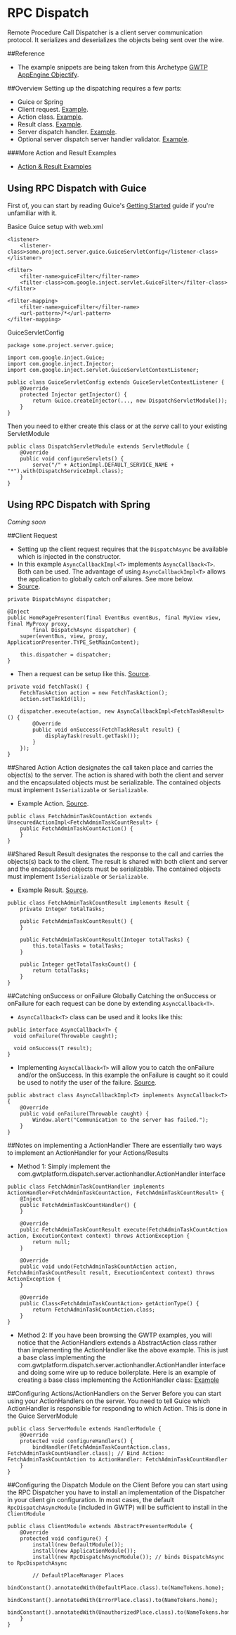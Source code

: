 # RPC Dispatch
Remote Procedure Call Dispatcher is a client server communication protocol. It serializes and deserializes the objects being sent over the wire.

##Reference
* The example snippets are being taken from this Archetype [GWTP AppEngine Objectify](https://github.com/ArcBees/ArcBees-tools/tree/master/archetypes/gwtp-appengine-objectify).

##Overview
Setting up the dispatching requires a few parts:

* Guice or Spring
* Client request. [Example](https://github.com/ArcBees/ArcBees-tools/blob/master/archetypes/gwtp-appengine-objectify/src/main/java/com/arcbees/project/client/application/admin/AdminPresenter.java#L68).
* Action class. [Example](https://github.com/ArcBees/ArcBees-tools/blob/master/archetypes/gwtp-appengine-objectify/src/main/java/com/arcbees/project/shared/dispatch/FetchAdminTaskCountAction.java).
* Result class. [Example](https://github.com/ArcBees/ArcBees-tools/blob/master/archetypes/gwtp-appengine-objectify/src/main/java/com/arcbees/project/shared/dispatch/FetchAdminTaskCountResult.java).
* Server dispatch handler. [Example](https://github.com/ArcBees/ArcBees-tools/blob/master/archetypes/gwtp-appengine-objectify/src/main/java/com/arcbees/project/server/dispatch/FetchAdminTaskCountHandler.java).
* Optional server dispatch server handler validator. [Example](https://github.com/ArcBees/ArcBees-tools/blob/master/archetypes/gwtp-appengine-objectify/src/main/java/com/arcbees/project/server/dispatch/validators/AdminActionValidator.java).

###More Action and Result Examples
* [Action & Result Examples](https://github.com/ArcBees/ArcBees-tools/tree/master/archetypes/gwtp-appengine-objectify/src/main/java/com/arcbees/project/shared/dispatch)

## Using RPC Dispatch with Guice
First of, you can start by reading Guice's [Getting Started](https://code.google.com/p/google-guice/wiki/GettingStarted) guide if you're unfamiliar with it.

Basice Guice setup with web.xml

```
<listener>
    <listener-class>some.project.server.guice.GuiceServletConfig</listener-class>
</listener>

<filter>
    <filter-name>guiceFilter</filter-name>
    <filter-class>com.google.inject.servlet.GuiceFilter</filter-class>
</filter>

<filter-mapping>
    <filter-name>guiceFilter</filter-name>
    <url-pattern>/*</url-pattern>
</filter-mapping>
```

GuiceServletConfig

```
package some.project.server.guice;

import com.google.inject.Guice;
import com.google.inject.Injector;
import com.google.inject.servlet.GuiceServletContextListener;

public class GuiceServletConfig extends GuiceServletContextListener {
    @Override
    protected Injector getInjector() {
        return Guice.createInjector(..., new DispatchServletModule());
    }
}
```

Then you need to either create this class or at the *serve* call to your existing ServletModule

```
public class DispatchServletModule extends ServletModule {
    @Override
    public void configureServlets() {
        serve("/" + ActionImpl.DEFAULT_SERVICE_NAME + "*").with(DispatchServiceImpl.class);
    }
}
```

## Using RPC Dispatch with Spring
*Coming soon*

##Client Request
* Setting up the client request requires that the `DispatchAsync` be available which is injected in the constructor.
* In this example `AsyncCallbackImpl<T>` implements `AsyncCallback<T>`. Both can be used. The advantage of using `AsyncCallbackImpl<T>` allows the application to globally catch onFailures. See more below.
* [Source](https://github.com/ArcBees/ArcBees-tools/blob/master/archetypes/gwtp-appengine-objectify/src/main/java/com/arcbees/project/client/application/home/HomePagePresenter.java#L47).

```
private DispatchAsync dispatcher;

@Inject
public HomePagePresenter(final EventBus eventBus, final MyView view, final MyProxy proxy,
        final DispatchAsync dispatcher) {
    super(eventBus, view, proxy, ApplicationPresenter.TYPE_SetMainContent);

    this.dispatcher = dispatcher;
}
```

* Then a request can be setup like this. [Source](https://github.com/ArcBees/ArcBees-tools/blob/master/archetypes/gwtp-appengine-objectify/src/main/java/com/arcbees/project/client/application/home/HomePagePresenter.java#L61).

```
private void fetchTask() {
    FetchTaskAction action = new FetchTaskAction();
    action.setTaskId(1l);

    dispatcher.execute(action, new AsyncCallbackImpl<FetchTaskResult>() {
        @Override
        public void onSuccess(FetchTaskResult result) {
            displayTask(result.getTask());
        }
    });
}
```

##Shared Action
Action designates the call taken place and carries the object(s) to the server. The action is shared with both the client and server and the encapsulated objects must be serializable. The contained objects must implement `IsSerializable` or `Serializable`.

* Example Action. [Source](https://github.com/ArcBees/ArcBees-tools/blob/master/archetypes/gwtp-appengine-objectify/src/main/java/com/arcbees/project/shared/dispatch/FetchAdminTaskCountAction.java).

```
public class FetchAdminTaskCountAction extends UnsecuredActionImpl<FetchAdminTaskCountResult> {
    public FetchAdminTaskCountAction() {
    }
}
```

##Shared Result
Result designates the response to the call and carries the objects(s) back to the client. The result is shared with both client and server and the encapsulated objects must be serializable. The contained objects must implement `IsSerializable` or `Serializable`.

* Example Result. [Source](https://github.com/ArcBees/ArcBees-tools/blob/master/archetypes/gwtp-appengine-objectify/src/main/java/com/arcbees/project/shared/dispatch/FetchAdminTaskCountResult.java).

```
public class FetchAdminTaskCountResult implements Result {
    private Integer totalTasks;

    public FetchAdminTaskCountResult() {
    }

    public FetchAdminTaskCountResult(Integer totalTasks) {
        this.totalTasks = totalTasks;
    }

    public Integer getTotalTasksCount() {
        return totalTasks;
    }
}
```

##Catching onSuccess or onFailure Globally
Catching the onSuccess or onFailure for each request can be done by extending `AsyncCallback<T>`.

* `AsyncCallback<T>` class can be used and it looks like this:

```
public interface AsyncCallback<T> {
  void onFailure(Throwable caught);

  void onSuccess(T result);
}
```

* Implementing `AsyncCallback<T>` will allow you to catch the onFailure and/or the onSuccess. In this example the onFailure is caught so it could be used to notify the user of the failure. [Source](https://github.com/ArcBees/ArcBees-tools/blob/master/archetypes/gwtp-appengine-objectify/src/main/java/com/arcbees/project/client/dispatch/AsyncCallbackImpl.java).

```
public abstract class AsyncCallbackImpl<T> implements AsyncCallback<T> {
    @Override
    public void onFailure(Throwable caught) {
        Window.alert("Communication to the server has failed.");
    }
}
```

##Notes on implementing a ActionHandler
There are essentially two ways to implement an ActionHandler for your Actions/Results

* Method 1: Simply implement the com.gwtplatform.dispatch.server.actionhandler.ActionHandler interface

```
public class FetchAdminTaskCountHandler implements ActionHandler<FetchAdminTaskCountAction, FetchAdminTaskCountResult> {
    @Inject
    public FetchAdminTaskCountHandler() {
    }

    @Override
    public FetchAdminTaskCountResult execute(FetchAdminTaskCountAction action, ExecutionContext context) throws ActionException {
        return null;
    }

    @Override
    public void undo(FetchAdminTaskCountAction action, FetchAdminTaskCountResult result, ExecutionContext context) throws ActionException {
    }

    @Override
    public Class<FetchAdminTaskCountAction> getActionType() {
        return FetchAdminTaskCountAction.class;
    }
}
```

* Method 2: If you have been browsing the GWTP examples, you will notice that the ActionHandlers extends a AbstractAction class rather than implementing the ActionHandler like the above example. This is just a base class implementing the com.gwtplatform.dispatch.server.actionhandler.ActionHandler interface and doing some wire up to reduce boilerplate. Here is an example of creating a base class implementing the ActionHandler class: [Example](https://github.com/ArcBees/ArcBees-tools/blob/master/archetypes/gwtp-appengine-objectify/src/main/java/com/arcbees/project/server/dispatch/AbstractAction.java)

##Configuring Actions/ActionHandlers on the Server
Before you can start using your ActionHandlers on the server. You need to tell Guice which ActionHandler is responsible for responding to which Action. This is done in the Guice ServerModule

```
public class ServerModule extends HandlerModule {
    @Override
    protected void configureHandlers() {
        bindHandler(FetchAdminTaskCountAction.class, FetchAdminTaskCountHandler.class); // Bind Action: FetchAdminTaskCountAction to ActionHandler: FetchAdminTaskCountHandler
    }
}
```

##Configuring the Dispatch Module on the Client
Before you can start using the RPC Dispatcher you have to install an implementation of the Dispatcher in your client gin configuration. In most cases, the default `RpcDispatchAsyncModule` (included in GWTP) will be sufficient to install in the `ClientModule`

```
public class ClientModule extends AbstractPresenterModule {
    @Override
    protected void configure() {
        install(new DefaultModule());
        install(new ApplicationModule());
        install(new RpcDispatchAsyncModule()); // binds DispatchAsync to RpcDispatchAsync

        // DefaultPlaceManager Places
        bindConstant().annotatedWith(DefaultPlace.class).to(NameTokens.home);
        bindConstant().annotatedWith(ErrorPlace.class).to(NameTokens.home);
        bindConstant().annotatedWith(UnauthorizedPlace.class).to(NameTokens.home);
    }
}
```
